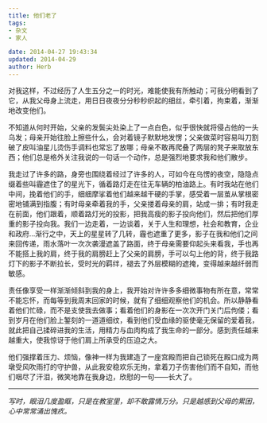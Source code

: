```yaml
---
title: 他们老了
tags:
- 杂文
- 家人

date: 2014-04-27 19:43:34
updated: 2014-04-29
author: Herb
---
```

对我这样，不过经历了人生五分之一的时光，难能使我有所触动；可我分明看到了它，从我父母身上流走，用日日夜夜分分秒秒织起的细丝，牵引着，拘束着，渐渐地改变他们。

不知道从何时开始，父亲的发鬓尖处染上了一点白色，似乎很快就将侵占他的一头乌发；母亲开始往脸上擦些什么，会对着镜子默默地发愣；父亲做菜时容易叫刀割破了皮叫油星儿烫伤手调料也常忘了放哪；母亲不敢再爬叠了两层的凳子来取放东西；他们总是格外关注我说的一句话一个动作，总是强烈地要求我和他们散步。

我走过了许多的路，身旁也围绕着经过了许多的人，可如今在乌愣的夜空，隐隐点缀着些叫霾遮住了的星光下，循着路灯走在往无车辆的柏油路上。有时我站在他们中间，挽着他们的手，细细摩挲着他们越来越干硬的手掌，感受着一层茧从掌根密密地铺满到指腹；有时母亲牵着我的手，父亲搂着母亲的肩，站成一排；有时我走在前面，他们跟着，顺着路灯光的投影，把我高瘦的影子投向他们，然后把他们厚重的影子投向我。我们一边走着，一边谈着，关于人生和理想，社会和教育，企业和政府...渐行之中，天上的星星转了几转，霾也遮重了更多，影子在我和他们之间来回传递，雨水落叶一次次袭漫遮盖了路面，终于母亲需要仰起头来看我，手也再不能搭上我的肩，终于我的肩膀赶上了父亲的肩膀，手可以勾上他的背，终于我路灯下的影子不断拉长，受时光的羁绊，褪去了外层模糊的遮掩，变得越来越纤弱而敏感。

责任像享受一样渐渐倾斜到我的身上，我开始对许许多多细微事物有所在意，常常不能忘怀，而每等到我周末回家的时候，就有了细细观察他们的机会。所以静静看着他们忙碌，而不是支使我去做事；看着他们的身影在一次次开门关门后佝偻；看到岁月在他们脸上錾刻的一道道细纹，看到他们受血缘的驱使毫无保留的爱着我，就此把自己揉碎进我的生活，用精力与血肉构成了我生命的一部分。感到责任越来越重大，使我惊讶于他们肩上所承受的压迫之大。

他们强撑着压力、烦恼，像神一样为我建造了一座宫殿而把自己锁死在殿口成为两墩受风吹雨打的守护兽，从此我安稳欢乐无拘，拿着刀子伤害他们而不自知，而他们咽尽了汗泪，微笑地靠在我身边，欣慰的一句——长大了。

* * *

_写时，眼泪几度盈眶，只是在教室里，却不敢露情万分。只是越感到父母的累困，心中常常涌出愧疚。_